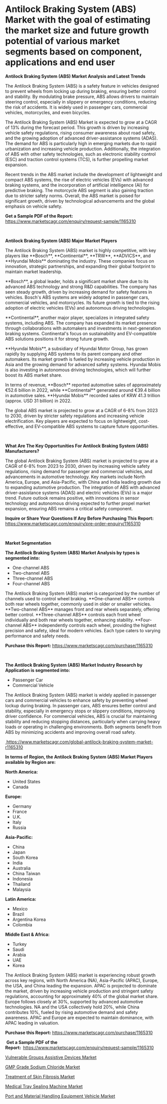 <p><h1>Antilock Braking System (ABS) Market with the goal of estimating the market size and future growth potential of various market segments based on component, applications and end user</h1></p><p><strong>Antilock Braking System (ABS) Market Analysis and Latest Trends</strong></p>
<p><p>The Antilock Braking System (ABS) is a safety feature in vehicles designed to prevent wheels from locking up during braking, ensuring better control and stability. By modulating brake pressure, ABS allows drivers to maintain steering control, especially in slippery or emergency conditions, reducing the risk of accidents. It is widely used in passenger cars, commercial vehicles, motorcycles, and even bicycles.</p><p>The Antilock Braking System (ABS) Market is expected to grow at a CAGR of 13% during the forecast period. This growth is driven by increasing vehicle safety regulations, rising consumer awareness about road safety, and the growing adoption of advanced driver-assistance systems (ADAS). The demand for ABS is particularly high in emerging markets due to rapid urbanization and increasing vehicle production. Additionally, the integration of ABS with other safety technologies, such as electronic stability control (ESC) and traction control systems (TCS), is further propelling market expansion.</p><p>Recent trends in the ABS market include the development of lightweight and compact ABS systems, the rise of electric vehicles (EVs) with advanced braking systems, and the incorporation of artificial intelligence (AI) for predictive braking. The motorcycle ABS segment is also gaining traction due to stricter safety norms. Overall, the ABS market is poised for significant growth, driven by technological advancements and the global emphasis on vehicle safety.</p></p>
<p><strong>Get a Sample PDF of the Report:&nbsp;</strong> <a href="https://www.marketscagr.com/enquiry/request-sample/1165310?utm_campaign=1097&utm_medium=2&utm_source=Github&utm_content=ia&utm_term=23012025&utm_id=antilock-braking-system-abs">https://www.marketscagr.com/enquiry/request-sample/1165310</a></p>
<p>&nbsp;</p>
<p><strong>Antilock Braking System (ABS) Major Market Players</strong></p>
<p><p>The Antilock Braking System (ABS) market is highly competitive, with key players like **Bosch**, **Continental**, **TRW**, **ADVICS**, and **Hyundai Mobis** dominating the industry. These companies focus on innovation, strategic partnerships, and expanding their global footprint to maintain market leadership.</p><p>**Bosch**, a global leader, holds a significant market share due to its advanced ABS technology and strong R&D capabilities. The company has seen steady growth, driven by increasing demand for safety features in vehicles. Bosch's ABS systems are widely adopted in passenger cars, commercial vehicles, and motorcycles. Its future growth is tied to the rising adoption of electric vehicles (EVs) and autonomous driving technologies.</p><p>**Continental**, another major player, specializes in integrated safety systems, including ABS. The company has expanded its market presence through collaborations with automakers and investments in next-generation braking systems. Continental's focus on sustainability and EV-compatible ABS solutions positions it for strong future growth.</p><p>**Hyundai Mobis**, a subsidiary of Hyundai Motor Group, has grown rapidly by supplying ABS systems to its parent company and other automakers. Its market growth is fueled by increasing vehicle production in Asia and the growing demand for advanced safety systems. Hyundai Mobis is also investing in autonomous driving technologies, which will further boost its ABS market share.</p><p>In terms of revenue, **Bosch** reported automotive sales of approximately €52.6 billion in 2022, while **Continental** generated around €39.4 billion in automotive sales. **Hyundai Mobis** recorded sales of KRW 41.3 trillion (approx. USD 31 billion) in 2022.</p><p>The global ABS market is projected to grow at a CAGR of 6-8% from 2023 to 2030, driven by stricter safety regulations and increasing vehicle electrification. Key players are expected to focus on lightweight, cost-effective, and EV-compatible ABS systems to capture future opportunities.</p></p>
<p>&nbsp;</p>
<p><strong>What Are The Key Opportunities For Antilock Braking System (ABS) Manufacturers?</strong></p>
<p><p>The global Antilock Braking System (ABS) market is projected to grow at a CAGR of 6-8% from 2023 to 2030, driven by increasing vehicle safety regulations, rising demand for passenger and commercial vehicles, and advancements in automotive technology. Key markets include North America, Europe, and Asia-Pacific, with China and India leading growth due to expanding automotive production. The integration of ABS with advanced driver-assistance systems (ADAS) and electric vehicles (EVs) is a major trend. Future outlook remains positive, with innovations in sensor technology and autonomous driving expected to further propel market expansion, ensuring ABS remains a critical safety component.</p></p>
<p><strong>Inquire or Share Your Questions If Any Before Purchasing This Report:</strong> <a href="https://www.marketscagr.com/enquiry/pre-order-enquiry/1165310?utm_campaign=1097&utm_medium=2&utm_source=Github&utm_content=ia&utm_term=23012025&utm_id=antilock-braking-system-abs">https://www.marketscagr.com/enquiry/pre-order-enquiry/1165310</a></p>
<p>&nbsp;</p>
<p><strong>Market Segmentation</strong></p>
<p><strong>The Antilock Braking System (ABS) Market Analysis by types is segmented into:</strong></p>
<p><ul><li>One-channel ABS</li><li>Two-channel ABS</li><li>Three-channel ABS</li><li>Four-channel ABS</li></ul></p>
<p><p>The Antilock Braking System (ABS) market is categorized by the number of channels used to control wheel braking. **One-channel ABS** controls both rear wheels together, commonly used in older or smaller vehicles. **Two-channel ABS** manages front and rear wheels separately, offering better control. **Three-channel ABS** controls each front wheel individually and both rear wheels together, enhancing stability. **Four-channel ABS** independently controls each wheel, providing the highest precision and safety, ideal for modern vehicles. Each type caters to varying performance and safety needs.</p></p>
<p><strong>Purchase this Report:&nbsp;</strong><a href="https://www.marketscagr.com/purchase/1165310?utm_campaign=1097&utm_medium=2&utm_source=Github&utm_content=ia&utm_term=23012025&utm_id=antilock-braking-system-abs">https://www.marketscagr.com/purchase/1165310</a></p>
<p>&nbsp;</p>
<p><strong>The Antilock Braking System (ABS) Market Industry Research by Application is segmented into:</strong></p>
<p><ul><li>Passenger Car</li><li>Commercial Vehicle</li></ul></p>
<p><p>The Antilock Braking System (ABS) market is widely applied in passenger cars and commercial vehicles to enhance safety by preventing wheel lockup during braking. In passenger cars, ABS ensures better control and stability, especially in emergency stops or slippery conditions, improving driver confidence. For commercial vehicles, ABS is crucial for maintaining stability and reducing stopping distances, particularly when carrying heavy loads or operating in challenging environments. Both segments benefit from ABS by minimizing accidents and improving overall road safety.</p></p>
<p><a href="https://www.marketscagr.com/global-antilock-braking-system-market-r1165310?utm_campaign=1097&utm_medium=2&utm_source=Github&utm_content=ia&utm_term=23012025&utm_id=antilock-braking-system-abs">&nbsp;https://www.marketscagr.com/global-antilock-braking-system-market-r1165310</a></p>
<p><strong>In terms of Region, the Antilock Braking System (ABS) Market Players available by Region are:</strong></p>
<p>
    <p> <strong> North America: </strong>
        <ul>
            <li>United States</li>
            <li>Canada</li>
        </ul>
        </p> 
    <p> <strong> Europe: </strong>
        <ul>
            <li>Germany</li>
            <li>France</li>
            <li>U.K.</li>
            <li>Italy</li>
            <li>Russia</li>
        </ul>
        </p> 
    <p> <strong> Asia-Pacific: </strong>
        <ul>
            <li>China</li>
            <li>Japan</li>
            <li>South Korea</li>
            <li>India</li>
            <li>Australia</li>
            <li>China Taiwan</li>
            <li>Indonesia</li>
            <li>Thailand</li>
            <li>Malaysia</li>
        </ul>
        </p> 
    <p> <strong> Latin America: </strong>
        <ul>
            <li>Mexico</li>
            <li>Brazil</li>
            <li>Argentina Korea</li>
            <li>Colombia</li>
        </ul>
        </p> 
    <p> <strong> Middle East & Africa: </strong>
        <ul>
            <li>Turkey</li>
            <li>Saudi</li>
            <li>Arabia</li>
            <li>UAE</li>
            <li>Korea</li>
        </ul>
    </p>
    </p>
<p><p>The Antilock Braking System (ABS) market is experiencing robust growth across key regions, with North America (NA), Asia-Pacific (APAC), Europe, the USA, and China leading the expansion. APAC is projected to dominate the market, driven by increasing vehicle production and stringent safety regulations, accounting for approximately 40% of the global market share. Europe follows closely at 30%, supported by advanced automotive technologies. NA and the USA collectively hold 20%, while China contributes 10%, fueled by rising automotive demand and safety awareness. APAC and Europe are expected to maintain dominance, with APAC leading in valuation.</p></p>
<p><strong>Purchase this Report: </strong><a href="https://www.marketscagr.com/purchase/1165310?utm_campaign=1097&utm_medium=2&utm_source=Github&utm_content=ia&utm_term=23012025&utm_id=antilock-braking-system-abs">https://www.marketscagr.com/purchase/1165310</a></p>
<p>&nbsp;<strong>Get a Sample PDF of the Report:&nbsp;&nbsp;</strong><a href="https://www.marketscagr.com/enquiry/request-sample/1165310?utm_campaign=1097&utm_medium=2&utm_source=Github&utm_content=ia&utm_term=23012025&utm_id=antilock-braking-system-abs">https://www.marketscagr.com/enquiry/request-sample/1165310</a></p>
<p><strong></strong></p>
<p><p><a href="https://www.linkedin.com/pulse/navigating-vulnerable-groups-assistive-devices-market-size-using-wk2of?utm_campaign=1097&utm_medium=2&utm_source=Github&utm_content=ia&utm_term=23012025&utm_id=antilock-braking-system-abs">Vulnerable Groups Assistive Devices Market</a></p><p><a href="https://www.linkedin.com/pulse/gmp-grade-sodium-chloride-market-size-share-research-report-gsthe?utm_campaign=1097&utm_medium=2&utm_source=Github&utm_content=ia&utm_term=23012025&utm_id=antilock-braking-system-abs">GMP Grade Sodium Chloride Market</a></p><p><a href="https://www.linkedin.com/pulse/projecting-growth-treatment-skin-fibrosismarket-impact-bakae?utm_campaign=1097&utm_medium=2&utm_source=Github&utm_content=ia&utm_term=23012025&utm_id=antilock-braking-system-abs">Treatment of Skin Fibrosis Market</a></p><p><a href="https://www.linkedin.com/pulse/thorough-analysis-global-regional-development-medical-tray-tucpc?utm_campaign=1097&utm_medium=2&utm_source=Github&utm_content=ia&utm_term=23012025&utm_id=antilock-braking-system-abs">Medical Tray Sealing Machine Market</a></p><p><a href="https://github.com/castoriffic/Market-Research-Report-List-5/blob/main/port-and-material-handling-equipment-vehicle-market.md?utm_campaign=1097&utm_medium=2&utm_source=Github&utm_content=ia&utm_term=23012025&utm_id=antilock-braking-system-abs">Port and Material Handling Equipment Vehicle Market</a></p></p>